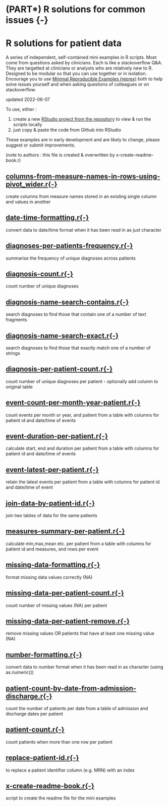 # (PART\*) R solutions for common issues {-}

# R solutions for patient data

A series of independent, self-contained mini examples in R scripts. Most come from questions asked by clinicians. Each is like a stackoverflow Q&A. They are targetted at clinicians or analysts who are relatively new to R. Designed to be modular so that you can use together or in isolation. Encourage you to use [Minimal Reproducible Examples (reprex)](https://stackoverflow.com/help/minimal-reproducible-example) both to help solve issues yourself and when asking questions of colleagues or on stackoverflow.

updated 2022-06-07

To use, either :

1. create a new [RStudio project from the repository](https://github.com/uclh-criu/learning-datascience/blob/master/instructions/03-instructions-if-self-guided.md#1-download-the-course-materials-from-github-into-an-rstudio-project) to view & run the scripts locally 
2. just copy & paste the code from Github into RStudio

These examples are in early development and are likely to change, please suggest or submit improvements.

(note to authors : this file is created & overwritten by x-create-readme-book.r)



## [columns-from-measure-names-in-rows-using-pivot_wider.r{-}](https://github.com/andysouth/testuclhbookdown/blob/master/examples-mini/columns-from-measure-names-in-rows-using-pivot_wider.r)

 create columns from measure names stored in an existing single column and values in another 


## [date-time-formatting.r{-}](https://github.com/andysouth/testuclhbookdown/blob/master/examples-mini/date-time-formatting.r)

 convert data to date/time format when it has been read in as just character


## [diagnoses-per-patients-frequency.r{-}](https://github.com/andysouth/testuclhbookdown/blob/master/examples-mini/diagnoses-per-patients-frequency.r)

 summarise the frequency of unique diagnoses across patients


## [diagnosis-count.r{-}](https://github.com/andysouth/testuclhbookdown/blob/master/examples-mini/diagnosis-count.r)

 count number of unique diagnoses


## [diagnosis-name-search-contains.r{-}](https://github.com/andysouth/testuclhbookdown/blob/master/examples-mini/diagnosis-name-search-contains.r)

 search diagnoses to find those that contain one of a number of text fragments


## [diagnosis-name-search-exact.r{-}](https://github.com/andysouth/testuclhbookdown/blob/master/examples-mini/diagnosis-name-search-exact.r)

 search diagnoses to find those that exactly match one of a number of strings 


## [diagnosis-per-patient-count.r{-}](https://github.com/andysouth/testuclhbookdown/blob/master/examples-mini/diagnosis-per-patient-count.r)

 count number of unique diagnoses per patient - optionally add column to original table


## [event-count-per-month-year-patient.r{-}](https://github.com/andysouth/testuclhbookdown/blob/master/examples-mini/event-count-per-month-year-patient.r)

 count events per month or year, and patient from a table with columns for patient id and date/time of events


## [event-duration-per-patient.r{-}](https://github.com/andysouth/testuclhbookdown/blob/master/examples-mini/event-duration-per-patient.r)

 calculate start, end and duration per patient from a table with columns for patient id and date/time of events


## [event-latest-per-patient.r{-}](https://github.com/andysouth/testuclhbookdown/blob/master/examples-mini/event-latest-per-patient.r)

 retain the latest events per patient from a table with columns for patient id and date/time of event


## [join-data-by-patient-id.r{-}](https://github.com/andysouth/testuclhbookdown/blob/master/examples-mini/join-data-by-patient-id.r)

 join two tables of data for the same patients


## [measures-summary-per-patient.r{-}](https://github.com/andysouth/testuclhbookdown/blob/master/examples-mini/measures-summary-per-patient.r)

 calculate min,max,mean etc. per patient from a table with columns for patient id and measures, and rows per event


## [missing-data-formatting.r{-}](https://github.com/andysouth/testuclhbookdown/blob/master/examples-mini/missing-data-formatting.r)

 format missing data values correctly (NA)


## [missing-data-per-patient-count.r{-}](https://github.com/andysouth/testuclhbookdown/blob/master/examples-mini/missing-data-per-patient-count.r)

 count number of missing values (NA) per patient


## [missing-data-per-patient-remove.r{-}](https://github.com/andysouth/testuclhbookdown/blob/master/examples-mini/missing-data-per-patient-remove.r)

 remove missing values OR patients that have at least one missing value (NA)


## [number-formatting.r{-}](https://github.com/andysouth/testuclhbookdown/blob/master/examples-mini/number-formatting.r)

 convert data to number format when it has been read in as character (using as.numeric())


## [patient-count-by-date-from-admission-discharge.r{-}](https://github.com/andysouth/testuclhbookdown/blob/master/examples-mini/patient-count-by-date-from-admission-discharge.r)

 count the number of patients per date from a table of admission and discharge dates per patient


## [patient-count.r{-}](https://github.com/andysouth/testuclhbookdown/blob/master/examples-mini/patient-count.r)

 count patients when more than one row per patient 


## [replace-patient-id.r{-}](https://github.com/andysouth/testuclhbookdown/blob/master/examples-mini/replace-patient-id.r)

 to replace a patient identifier column (e.g. MRN) with an index


## [x-create-readme-book.r{-}](https://github.com/andysouth/testuclhbookdown/blob/master/examples-mini/x-create-readme-book.r)

 script to create the readme file for the mini examples
